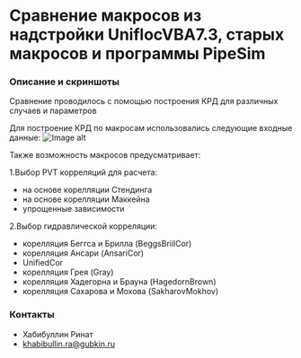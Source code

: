 # Сравнение макросов из надстройки UniflocVBA7.3, старых макросов и программы PipeSim #

### Описание и скриншоты ###

Сравнение проводилось с помощью построения КРД для различных случаев и параметров

Для построение КРД по макросам использовались следующие входные данные:
![Image alt](https://github.com/khabibullinra/unifloc_vba/blob/artem/%D1%81%D1%80%D0%B0%D0%B2%D0%BD%D0%B5%D0%BD%D0%B8%D0%B5/%D0%A1%D0%BD%D0%B8%D0%BC%D0%BE%D0%BA.PNG)


Также возможность макросов предусматривает:

1.Выбор PVT корреляций для расчета:
- на основе корелляции Стендинга
- на основе корелляции Маккейна
- упрощенные зависимости

2.Выбор гидравлической корреляции:
- корелляция Беггса и Брилла (BeggsBriilCor) 
- корелляция Ансари (AnsariCor)
- UnifiedCor
- корелляция Грея (Gray)
- корелляция Хадегорна и Брауна (HagedornBrown)
- корелляция Сахарова и Мохова (SakharovMokhov)


### Контакты ###

* Хабибуллин Ринат
* khabibullin.ra@gubkin.ru

